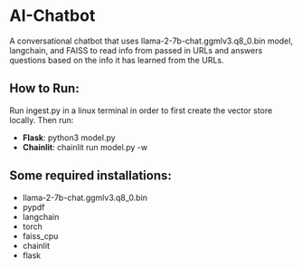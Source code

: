 # AI-Chatbot
A conversational chatbot that uses llama-2-7b-chat.ggmlv3.q8_0.bin model, langchain, and FAISS to read info from passed in URLs and answers questions based on the info it has learned from the URLs.

## How to Run:
Run ingest.py in a linux terminal in order to first create the vector store locally. Then run:
+ **Flask**: python3 model.py
+ **Chainlit**: chainlit run model.py -w
## Some required installations:
+ llama-2-7b-chat.ggmlv3.q8_0.bin
+ pypdf
+ langchain
+ torch
+ faiss_cpu
+ chainlit
+ flask
